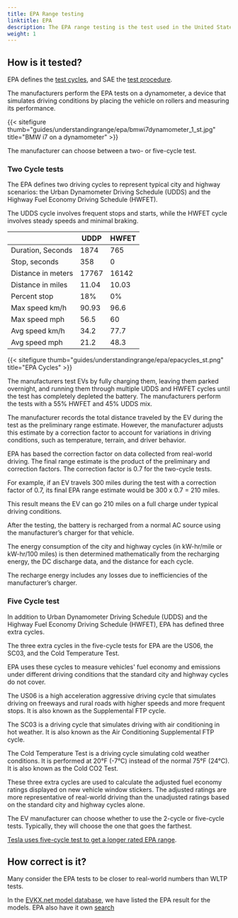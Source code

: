 ```yaml
---
title: EPA Range testing
linktitle: EPA
description: The EPA range testing is the test used in the United States. The United States Environmental Protection Agency defines the tests.
weight: 1
---
```

<!-- markdownlint-disable MD033 -->

## How is it tested?

EPA defines the [test cycles](https://www.fueleconomy.gov/feg/fe_test_schedules.shtml), and SAE the [test procedure](https://www.fueleconomy.gov/feg/pdfs/EPA%20test%20procedure%20for%20EVs-PHEVs-11-14-2017.pdf).

The manufacturers perform the EPA tests on a dynamometer, a device that simulates driving conditions by placing the vehicle on rollers and measuring its performance.

{{< sitefigure thumb="guides/understandingrange/epa/bmwi7dynamometer_1_st.jpg" title="BMW i7 on a dynamometer" >}}

The manufacturer can choose between a two- or five-cycle test.

### Two Cycle tests

The EPA defines two driving cycles to represent typical city and highway scenarios: the Urban Dynamometer Driving Schedule (UDDS) and the Highway Fuel Economy Driving Schedule (HWFET). 

The UDDS cycle involves frequent stops and starts, while the HWFET cycle involves steady speeds and minimal braking.

<table class="table">
    <thead>
    <tr>
    <th>
    </th>
    <th>
        UDDP
    </th>
    <th>
        HWFET
    </th>
    </thead>
    <tbody>
        <tr>
            <td>Duration, Seconds</td>
            <td>1874</td>
            <td>765</td>
        </tr>
        <tr>
            <td>Stop, seconds</td>
            <td>358</td>
            <td>0</td>
        </tr>
        <tr>
            <td>Distance in meters</td>
            <td>17767</td>
            <td>16142</td>
        </tr>
        <tr>
            <td>Distance in miles</td>
            <td>11.04</td>
            <td>10.03</td>
        </tr>
        <tr>
            <td>Percent stop</td>
            <td>18%</td>
            <td>0%</td>
        </tr>
        <tr>
            <td>Max speed km/h</td>
            <td>90.93</td>
            <td>96.6</td>
        </tr>
        <tr>
            <td>Max speed mph</td>
            <td>56.5</td>
            <td>60</td>
        </tr>
        <tr>
            <td>Avg speed km/h</td>
            <td>34.2</td>
            <td>77.7</td>
        </tr>
        <tr>
            <td>Avg speed mph</td>
            <td>21.2</td>
            <td>48.3</td>
        </tr>
    </tbody>
</table>

{{< sitefigure thumb="guides/understandingrange/epa/epacycles_st.png" title="EPA Cycles" >}}

The manufacturers test EVs by fully charging them, leaving them parked overnight, and running them through multiple UDDS and HWFET cycles until the test has completely depleted the battery. The manufacturers perform the tests with a 55% HWFET and 45% UDDS mix. 

The manufacturer records the total distance traveled by the EV during the test as the preliminary range estimate. However, the manufacturer adjusts this estimate by a correction factor to account for variations in driving conditions, such as temperature, terrain, and driver behavior. 

EPA has based the correction factor on data collected from real-world driving. The final range estimate is the product of the preliminary and correction factors. The correction factor is 0.7 for the two-cycle tests.

For example, if an EV travels 300 miles during the test with a correction factor of 0.7, its final EPA range estimate would be 300 x 0.7 = 210 miles. 

This result means the EV can go 210 miles on a full charge under typical driving conditions.

After the testing, the battery is recharged from a normal AC source using the manufacturer’s charger for that vehicle.

The energy consumption of the city and highway cycles (in kW-hr/mile or kW-hr/100 miles) is then determined mathematically from the recharging energy, the DC discharge data, and the distance for each cycle.

The recharge energy includes any losses due to inefficiencies of the manufacturer’s charger.

### Five Cycle test

In addition to Urban Dynamometer Driving Schedule (UDDS) and the Highway Fuel Economy Driving Schedule (HWFET), EPA has defined three extra cycles.

The three extra cycles in the five-cycle tests for EPA are the US06, the SC03, and the Cold Temperature Test. 

EPA uses these cycles to measure vehicles' fuel economy and emissions under different driving conditions that the standard city and highway cycles do not cover.

The US06 is a high acceleration aggressive driving cycle that simulates driving on freeways and rural roads with higher speeds and more frequent stops. It is also known as the Supplemental FTP cycle.

The SC03 is a driving cycle that simulates driving with air conditioning in hot weather. It is also known as the Air Conditioning Supplemental FTP cycle.

The Cold Temperature Test is a driving cycle simulating cold weather conditions. It is performed at 20°F (-7°C) instead of the normal 75°F (24°C). It is also known as the Cold CO2 Test.

These three extra cycles are used to calculate the adjusted fuel economy ratings displayed on new vehicle window stickers. The adjusted ratings are more representative of real-world driving than the unadjusted ratings based on the standard city and highway cycles alone.

The EV manufacturer can choose whether to use the 2-cycle or five-cycle tests. Typically, they will choose the one that goes the farthest.

[Tesla uses five-cycle test to get a longer rated EPA range](https://www.caranddriver.com/features/a33824052/adjustment-factor-tesla-uses-for-big-epa-range-numbers/). 

## How correct is it?

Many consider the EPA tests to be closer to real-world numbers than WLTP tests.

In the [EVKX.net model database](/evsearch), we have listed the EPA result for the models.  EPA also have it own [search](https://www.fueleconomy.gov/feg/PowerSearch.do?action=PowerSearch&year1=2021&year2=2023&minmsrpsel=0&maxmsrpsel=0&city=0&highway=0&combined=0&cbftelectricity=Electricity&YearSel=2021-2023&MakeSel=&MarClassSel=&FuelTypeSel=Electricity&VehTypeSel=&TranySel=&DriveTypeSel=&CylindersSel=&MpgSel=000&sortBy=Comb&Units=&url=SearchServlet&opt=new&minmsrp=0&maxmsrp=0&minmpg=0&maxmpg=0&sCharge=&tCharge=&startstop=&cylDeact=&rowLimit=200)
